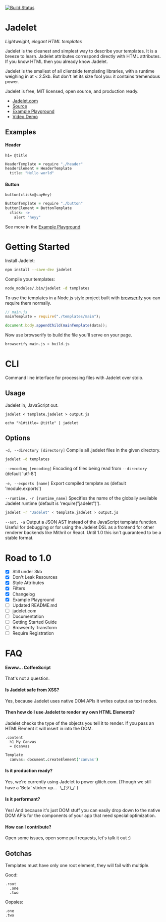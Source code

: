 [![Build Status](https://travis-ci.org/STRd6/jadelet.svg)](https://travis-ci.org/STRd6/jadelet)

Jadelet
=======

*Lightweight, elegant HTML templates*

Jadelet is the cleanest and simplest way to describe your templates. It is a breeze to learn. Jadelet attributes correspond directly with HTML attributes. If you know HTML then you already know Jadelet.

Jadelet is the smallest of all clientside templating libraries, with a runtime weighing in at < 2.5kb. But don't let its size fool you: it contains tremendous power.

Jadelet is free, MIT licensed, open source, and production ready.

- [Jadelet.com](https://jadelet.com)
- [Source](https://github.com/STRd6/jadelet)
- [Example Playground](https://jadelet.glitch.me)
- [Video Demo](http://blog.fogcreek.com/reactive-templating-demo-with-hamlet-tech-talk/)

Examples
--------

#### Header

```jade
h1= @title
```

```coffee
HeaderTemplate = require "./header"
headerElement = HeaderTemplate
  title: "Hello world"
```

#### Button

```jade
button(click=@sayHey)
```

```coffee
ButtonTemplate = require "./button"
buttonElement = ButtonTemplate
  click: ->
    alert "heyy"
```

See more in the [Example Playground](https://jadelet.glitch.me)

Getting Started
===============

Install Jadelet:

```bash
npm install --save-dev jadelet
```

Compile your templates:

```bash
node_modules/.bin/jadelet -d templates
```

To use the templates in a Node.js style project built with [browserify](https://github.com/substack/node-browserify) you can require them normally.

```javascript
// main.js
mainTemplate = require("./templates/main");

document.body.appendChild(mainTemplate(data));
```

Now use browserify to build the file you'll serve on your page.

```bash
browserify main.js > build.js
```

CLI
===

Command line interface for processing files with Jadelet over stdio.

Usage
-----

Jadelet in, JavaScript out.

    jadelet < template.jadelet > output.js

    echo "h1#title= @title" | jadelet

Options
-------

`-d, --directory [directory]` Compile all .jadelet files in the given directory.

```bash
jadelet -d templates
```

`--encoding [encoding]` Encoding of files being read from `--directory` (default 'utf-8')

`-e, --exports [name]` Export compiled template as (default 'module.exports')

`--runtime, -r [runtime_name]` Specifies the name of the globally available Jadelet runtime (default is 'require("jadelet")').

```bash
jadelet -r "Jadelet" < template.jadelet > output.js
```

`--ast, -a` Output a JSON AST instead of the JavaScript template function. Useful for debugging or for using the Jadelet DSL as a frontend for other renderer backends like Mithril or React. Until 1.0 this isn't guaranteed to be a stable format.

Road to 1.0
===========

- [x] Still under 3kb
- [x] Don't Leak Resources
- [x] Style Attributes
- [x] Filters
- [x] Changelog
- [x] Example Playground
- [ ] Updated README.md
- [ ] jadelet.com
- [ ] Documentation
- [ ] Getting Started Guide
- [ ] Browserify Transform
- [ ] Require Registration

FAQ
===

#### Ewww... CoffeeScript

That's not a question.

#### Is Jadelet safe from XSS?

Yes, because Jadelet uses native DOM APIs it writes output as text nodes.

#### Then how do I use Jadelet to render my own HTML Elements?

Jadelet checks the type of the objects you tell it to render. If you pass an HTMLElement it will insert in into the DOM.

```jade
.content
  h1 My Canvas
  = @canvas
```

```coffee
Template
  canvas: document.createElement('canvas')
```

#### Is it production ready?

Yes, we're currently using Jadelet to power glitch.com. (Though we still have a 'Beta' sticker up... ¯\\\_(ツ)_/¯)

#### Is it performant?

Yes! And because it's just DOM stuff you can easily drop down to the native DOM APIs for the components of your app that need special optimization.

#### How can I contribute?

Open some issues, open some pull requests, let's talk it out :)

Gotchas
-------

Templates must have only one root element, they will fail with multiple.

Good:

```jade
.root
  .one
  .two
```

Oopsies:

```jade
.one
.two
```
